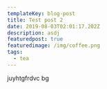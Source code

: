 ```yaml
---
templateKey: blog-post
title: Test post 2
date: 2019-08-03T02:01:17.202Z
description: asdj
featuredpost: true
featuredimage: /img/coffee.png
tags:
  - tea
---
```

juyhtgfrdvc bg
